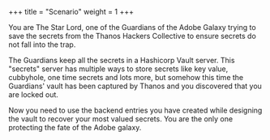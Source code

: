 +++
title = "Scenario"
weight = 1
+++

You are The Star Lord, one of the Guardians of the Adobe Galaxy trying to save the secrets from the Thanos Hackers Collective to ensure secrets do not fall into the trap.

The Guardians keep all the secrets in a Hashicorp Vault server. This "secrets" server has multiple ways to store secrets like key value, cubbyhole, one time secrets and lots more, but somehow this time the Guardians' vault has been captured by Thanos and you discovered that you are locked out.

Now you need to use the backend entries you have created while designing the vault to recover your most valued secrets. You are the only one protecting the fate of the Adobe galaxy.

